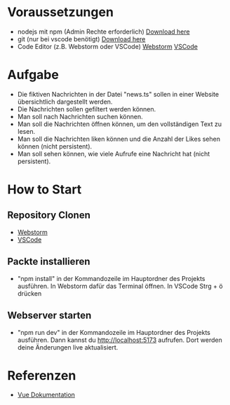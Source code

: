 # Voraussetzungen

- nodejs mit npm (Admin Rechte erforderlich) [Download here](https://nodejs.org/en)
- git (nur bei vscode benötigt) [Download here](https://www.git-scm.com/download/win)
- Code Editor (z.B. Webstorm oder VSCode) [Webstorm](https://www.jetbrains.com/de-de/webstorm/download/#section=windows) [VSCode](https://code.visualstudio.com/download)

# Aufgabe

- Die fiktiven Nachrichten in der Datei "news.ts" sollen in einer Website übersichtlich dargestellt werden.
- Die Nachrichten sollen gefiltert werden können.
- Man soll nach Nachrichten suchen können.
- Man soll die Nachrichten öffnen können, um den vollständigen Text zu lesen.
- Man soll die Nachrichten liken können und die Anzahl der Likes sehen können (nicht persistent).
- Man soll sehen können, wie viele Aufrufe eine Nachricht hat (nicht persistent).

# How to Start

## Repository Clonen
 - [Webstorm](https://blog.jetbrains.com/idea/2020/10/clone-a-project-from-github/)
 - [VSCode](https://www.youtube.com/watch?v=Nl0J_tcnhQ4)
## Packte installieren
 - "npm install" in der Kommandozeile im Hauptordner des Projekts ausführen. In Webstorm dafür das Terminal öffnen. In VSCode Strg + ö drücken
## Webserver starten
 - "npm run dev" in der Kommandozeile im Hauptordner des Projekts ausführen. Dann kannst du [http://localhost:5173](http://localhost:5173) aufrufen. Dort werden deine Änderungen live aktualisiert.


# Referenzen

- [Vue Dokumentation](https://vuejs.org/guide/introduction.html)
